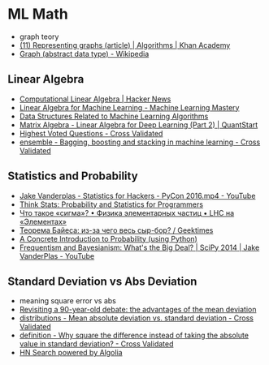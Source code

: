 # ML Math
- graph teory
- [(11) Representing graphs (article) | Algorithms | Khan Academy](https://www.khanacademy.org/computing/computer-science/algorithms/graph-representation/a/representing-graphs)
- [Graph (abstract data type) - Wikipedia](https://en.wikipedia.org/wiki/Graph_(abstract_data_type))

## Linear Algebra
- [Computational Linear Algebra | Hacker News](https://news.ycombinator.com/item?id=14830671)
- [Linear Algebra for Machine Learning - Machine Learning Mastery](https://machinelearningmastery.com/linear-algebra-machine-learning/)
- [Data Structures Related to Machine Learning Algorithms](https://blog.statsbot.co/data-structures-related-to-machine-learning-algorithms-5edf77c8bbf4)
- [Matrix Algebra - Linear Algebra for Deep Learning (Part 2) | QuantStart](https://www.quantstart.com/articles/matrix-algebra-linear-algebra-for-deep-learning-part-2)
- [Highest Voted Questions - Cross Validated](https://stats.stackexchange.com/questions?sort=votes)
- [ensemble - Bagging, boosting and stacking in machine learning - Cross Validated](https://stats.stackexchange.com/questions/18891/bagging-boosting-and-stacking-in-machine-learning)


## Statistics and Probability
- [Jake Vanderplas - Statistics for Hackers - PyCon 2016.mp4 - YouTube](https://www.youtube.com/watch?v=Iq9DzN6mvYA)
- [Think Stats: Probability and Statistics for Programmers](http://greenteapress.com/thinkstats/)
- [Что такое «сигма»? • Физика элементарных частиц • LHC на «Элементах»](http://elementy.ru/LHC/HEP/study/errors/sigma)
- [Теорема Байеса: из-за чего весь сыр-бор? / Geektimes](https://geektimes.ru/post/290133/)
- [A Concrete Introduction to Probability (using Python)](http://nbviewer.jupyter.org/url/norvig.com/ipython/Probability.ipynb)
- [Frequentism and Bayesianism: What's the Big Deal? | SciPy 2014 | Jake VanderPlas - YouTube](https://www.youtube.com/watch?v=KhAUfqhLakw)

## Standard Deviation vs Abs Deviation
- meaning square error vs abs
- [Revisiting a 90-year-old debate: the advantages of the mean deviation](https://www.leeds.ac.uk/educol/documents/00003759.htm)
- [distributions - Mean absolute deviation vs. standard deviation - Cross Validated](https://stats.stackexchange.com/questions/81986/mean-absolute-deviation-vs-standard-deviation)
- [definition - Why square the difference instead of taking the absolute value in standard deviation? - Cross Validated](https://stats.stackexchange.com/questions/118/why-square-the-difference-instead-of-taking-the-absolute-value-in-standard-devia?noredirect=1&lq=1)
- [HN Search powered by Algolia](https://hn.algolia.com/?query=mean%20deviation&sort=byPopularity&prefix&page=0&dateRange=all&type=story)
